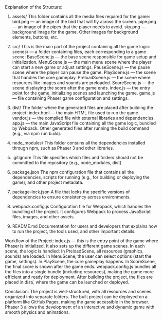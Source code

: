 Explanation of the Structure:
1. assets/
This folder contains all the media files required for the game:
bird.png — an image of the bird that will fly across the screen.
pipe.png — an image of the pipes that the player needs to avoid.
sky.png — background image for the game.
Other images for background elements, buttons, etc.

2. src/
This is the main part of the project containing all the game logic:
scenes/ — a folder containing files, each corresponding to a game scene:
BaseScene.js — the base scene responsible for game setup and initialization.
MenuScene.js — the main menu scene where the player can start a new game or adjust settings.
PauseScene.js — the pause scene where the player can pause the game.
PlayScene.js — the scene that handles the core gameplay.
PreloadScene.js — the scene where resources like images and sounds are preloaded.
ScoreScene.js — the scene displaying the score after the game ends.
index.js — the entry point for the game, initializing scenes and launching the game.
game.js — file containing Phaser game configuration and settings.

3. dist/
The folder where the generated files are placed after building the project:
index.html — the main HTML file used to run the game.
vendor.js — the compiled file with external libraries and dependencies.
app.js — the main JavaScript file containing all the game logic, bundled by Webpack.
Other generated files after running the build command (e.g., via npm run build).

4. node_modules/
This folder contains all the dependencies installed through npm, such as Phaser 3 and other libraries.

5. .gitignore
This file specifies which files and folders should not be committed to the repository (e.g., node_modules, dist).

6. package.json
The npm configuration file that contains all the dependencies, scripts for running (e.g., for building or deploying the game), and other project metadata.

7. package-lock.json
A file that locks the specific versions of dependencies to ensure consistency across environments.

8. webpack.config.js
Configuration file for Webpack, which handles the bundling of the project. It configures Webpack to process JavaScript files, images, and other assets.

9. README.md
Documentation for users and developers that explains how to run the project, the tools used, and other important details.

Workflow of the Project:
index.js — this is the entry point of the game where Phaser is initialized. It also sets up the different game scenes.
In each scene, the logic is handled:
In PreloadScene, all resources (graphics, sounds) are loaded.
In MenuScene, the user can select options (start the game, settings).
In PlayScene, the core gameplay happens.
In ScoreScene, the final score is shown after the game ends.
webpack.config.js bundles all the files into a single bundle (including resources), making the game more efficient and ready for deployment.
After building the project, the files are placed in dist/, where the game can be launched or deployed.

Conclusion:
The project is well-structured, with all resources and scenes organized into separate folders. 
The built project can be deployed on a platform like GitHub Pages, making the game accessible in the browser. 
Phaser 3 allows the development of an interactive and dynamic game with smooth physics and animations.
